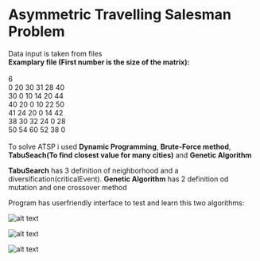 # Asymmetric Travelling Salesman Problem

Data input is taken from files<br />
**Examplary file (First number is the size of the matrix):**<br /><br />
6<br />
 0 20 30 31 28 40<br />
30  0 10 14 20 44<br />
40 20  0 10 22 50<br />
41 24 20  0 14 42<br />
38 30 32 24  0 28<br />
50 54 60 52 38  0<br /><br />
To solve ATSP i used **Dynamic Programming**, **Brute-Force method**, **TabuSeach(To find closest value for many cities)** and **Genetic Algorithm**

**TabuSearch** has 3 definition of neighborhood and a diversification(criticalEvent).
**Genetic Algorithm** has 2 definition od mutation and one crossover method

Program has userfriendly interface to test and learn this two algorithms:

![alt text](https://i.ibb.co/RcvgCcb/Screenshot-2019-01-07-23-55-35.jpg)

![alt text](https://i.ibb.co/60Pq038/Screenshot-2019-01-07-23-55-43.jpg)

![alt text](https://i.ibb.co/z5PF9zD/Screenshot-2019-01-07-23-55-56.jpg)
